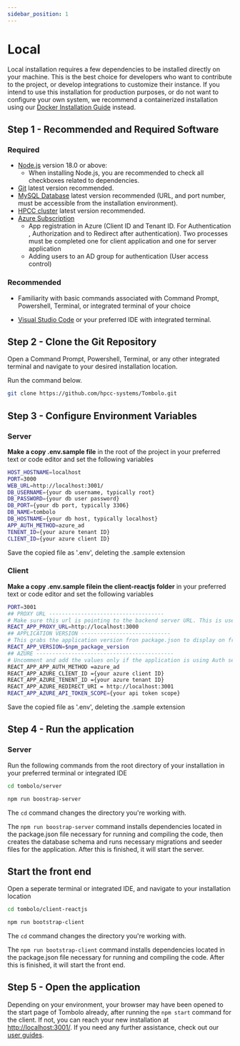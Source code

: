 ```yaml
---
sidebar_position: 1
---
```


# Local

Local installation requires a few dependencies to be installed directly on your machine. This is the best choice for developers who want to contribute to the project, or develop integrations to customize their instance. If you intend to use this installation for production purposes, or do not want to configure your own system, we recommend a containerized installation using our [Docker Installation Guide](/docs/Install/Docker) instead.

## Step 1 - Recommended and Required Software

### Required

- [Node.js](https://nodejs.org/en/download/) version 18.0 or above:
  - When installing Node.js, you are recommended to check all checkboxes related to dependencies.
- [Git](https://git-scm.com/downloads) latest version recommended.
- [MySQL Database](https://dev.mysql.com/downloads/) latest version recommended (URL, and port number, must be accessible from the installation environment).
- [HPCC cluster](https://hpccsystems.com/getting-started/) latest version recommended.
- [Azure Subscription](https://azure.microsoft.com/en-us/free)
  - App registration in Azure (Client ID and Tenant ID. For Authentication , Authorization and to Redirect after authentication). Two processes must be completed one for client application and one for server application
  - Adding users to an AD group for authentication (User access control)

### Recommended

- Familiarity with basic commands associated with Command Prompt, Powershell, Terminal, or integrated terminal of your choice

- [Visual Studio Code](https://code.visualstudio.com/download) or your preferred IDE with integrated terminal.

## Step 2 - Clone the Git Repository

Open a Command Prompt, Powershell, Terminal, or any other integrated terminal and navigate to your desired installation location.

Run the command below.

```bash
git clone https://github.com/hpcc-systems/Tombolo.git
```

## Step 3 - Configure Environment Variables

### Server

<strong>Make a copy .env.sample file</strong> in the root of the project in your preferred text or code editor and set the following variables

```bash
HOST_HOSTNAME=localhost
PORT=3000
WEB_URL=http://localhost:3001/
DB_USERNAME={your db username, typically root}
DB_PASSWORD={your db user password}
DB_PORT={your db port, typically 3306}
DB_NAME=tombolo
DB_HOSTNAME={your db host, typically localhost}
APP_AUTH_METHOD=azure_ad
TENENT_ID={your azure tenant ID}
CLIENT_ID={your azure client ID}
```

Save the copied file as '.env', deleting the .sample extension

### Client

<strong>Make a copy .env.sample filein the client-reactjs folder</strong> in your preferred text or code editor and set the following variables

```bash
PORT=3001
## PROXY URL ------------------------------------
# Make sure this url is pointing to the backend server URL. This is used by the UI to interact with backend (Eg : http://localhost:3000)
REACT_APP_PROXY_URL=http://localhost:3000
## APPLICATION VERSION ----------------------------
# This grabs the application version fron package.json to display on front end
REACT_APP_VERSION=$npm_package_version
## AZURE -------------------------------------------
# Uncomment and add the values only if the application is using Auth service for authentication. If Auth service is used for authentication leave as it is.
REACT_APP_APP_AUTH_METHOD =azure_ad
REACT_APP_AZURE_CLIENT_ID ={your azure client ID}
REACT_APP_AZURE_TENENT_ID ={your azure tenant ID}
REACT_APP_AZURE_REDIRECT_URI = http://localhost:3001
REACT_APP_AZURE_API_TOKEN_SCOPE={your api token scope}
```

Save the copied file as '.env', deleting the .sample extension

## Step 4 - Run the application

### Server

Run the following commands from the root directory of your installation in your preferred terminal or integrated IDE

```bash
cd tombolo/server
```

```bash
npm run boostrap-server
```

The `cd` command changes the directory you're working with.

The `npm run boostrap-server` command installs dependencies located in the package.json file necessary for running and compiling the code, then creates the database schema and runs necessary migrations and seeder files for the application. After this is finished, it will start the server.

## Start the front end

Open a seperate terminal or integrated IDE, and navigate to your installation location

```bash
cd tombolo/client-reactjs
```

```bash
npm run bootstrap-client
```

The `cd` command changes the directory you're working with.

The `npm run bootstrap-client` command installs dependencies located in the package.json file necessary for running and compiling the code. After this is finished, it will start the front end.

## Step 5 - Open the application

Depending on your environment, your browser may have been opened to the start page of Tombolo already, after running the
`npm start` command for the client. If not, you can reach your new installation at [http://localhost:3001/](http://localhost:3001/). If you need any further assistance, check out our [user guides](/docs/category/user-guides).
